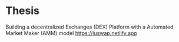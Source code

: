 # Thesis
Building a decentralized Exchanges (DEX) Platform with a Automated Market Maker (AMM) model
https://iuswap.netlify.app
